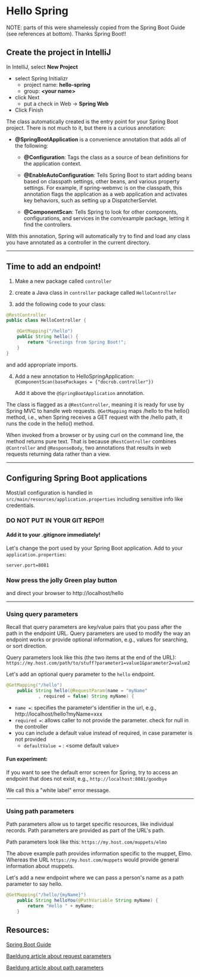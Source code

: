 # Hello Spring

NOTE: parts of this were shamelessly copied from the Spring Boot Guide (see references at bottom). Thanks Spring Boot!!

## Create the project in IntelliJ

In IntelliJ, select **New Project**

- select Spring Initializr 
  - project name: **hello-spring**
  - group: **\<your name>**
- click Next
  - put a check in Web -> **Spring Web**
- Click Finish

The class automatically created is the entry point for your Spring Boot project. There is not much to it, but there is a curious annotation:
- **@SpringBootApplication** is a convenience annotation that adds all of the following:

  - **@Configuration**: Tags the class as a source of bean definitions for the application context.

  - **@EnableAutoConfiguration**: Tells Spring Boot to start adding beans based on classpath settings, other beans, and various property settings. For example, if spring-webmvc is on the classpath, this annotation flags the application as a web application and activates key behaviors, such as setting up a DispatcherServlet.

  - **@ComponentScan**: Tells Spring to look for other components, configurations, and services in the com/example package, letting it find the controllers.

With this annotation, Spring will automatically try to find and load any class you have annotated as a controller in the current directory.

--------------------------------

## Time to add an endpoint!

1. Make a new package called `controller`

2. create a Java class in `controller` package called `HelloController`

3. add the following code to your class:
```Java
@RestController
public class HelloController {

	@GetMapping("/hello")
	public String hello() {
		return "Greetings from Spring Boot!";
	}
}
```
and add appropriate imports.

4. Add a new annotation to HelloSpringApplication:
   `@ComponentScan(basePackages = {"docrob.controller"})`

    Add it above the `@SpringBootApplication` annotation.

The class is flagged as a ``@RestController``, meaning it is ready for use by Spring MVC to handle web requests.
`@GetMapping` maps /hello to the hello() method, i.e., when Spring receives a GET request with the /hello path, it runs the code in the hello() method. 

When invoked from a browser or by using curl on the command line, the method returns pure text. That is because
``@RestController`` combines ``@Controller`` and ``@ResponseBody``,
two annotations that results in web requests returning data rather than a view.

----------------------------------

## Configuring Spring Boot applications

Most/all configuration is handled in ``src/main/resources/application.properties``
including sensitive info like credentials.

### DO NOT PUT IN YOUR GIT REPO!!

#### Add it to your .gitignore immediately!

Let's change the port used by your Spring Boot application. Add to your ``application.properties``:

```server.port=8081```


### Now press the jolly Green play button 
and direct your browser to http://localhost/hello 

--------------------------------

### Using query parameters

Recall that query parameters are key/value pairs that you pass after the path in the endpoint URL. Query parameters are used to modify the way an endpoint works or provide optional information, e.g., values for searching, or sort direction.

Query parameters look like this (the two items at the end of the URL):
`https://my.host.com/path/to/stuff?parameter1=value1&parameter2=value2`

Let's add an optional query parameter to the `hello` endpoint. 

```Java
@GetMapping("/hello")
    public String hello(@RequestParam(name = "myName"
            , required = false) String myName) {
```

- `name =`: specifies the parameter's identifier in the url, e.g., http://localhost/hello?myName=xxx
- `required =`: allows caller to not provide the parameter. check for null in the controller
- you can include a default value instead of required, in case parameter is not provided
  - `defaultValue =` : \<some default value>

#### Fun experiment:

If you want to see the default error screen for Spring, try to access an endpoint that does not exist, e.g., `http://localhost:8081/goodbye`

We call this a "white label" error message.

--------------------------------

### Using path parameters

Path parameters allow us to target specific resources, like individual records. Path parameters are provided as part of the URL's path.

Path parameters look like this:
`https://my.host.com/muppets/elmo`

The above example path provides information specific to the muppet, Elmo. Whereas the URL `https://my.host.com/muppets` would provide general information about muppets.

Let's add a new endpoint where we can pass a person's name as a path parameter to say hello.

```Java
@GetMapping("/hello/{myName}")
    public String helloYou(@PathVariable String myName) {
        return "Hello " + myName;
    }
```


## Resources:

[Spring Boot Guide](https://spring.io/guides/gs/spring-boot/)

[Baeldung article about request parameters](https://www.baeldung.com/spring-request-param)

[Baeldung article about path parameters](https://www.baeldung.com/spring-pathvariable)
